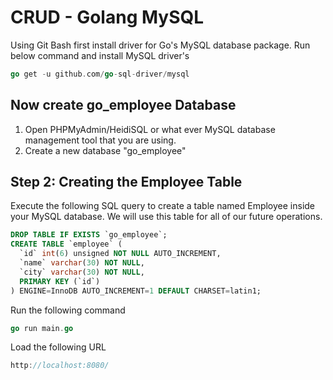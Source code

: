 # CRUD - Golang MySQL

Using Git Bash first install driver for Go's MySQL database package. Run below command and install MySQL driver's
```go
go get -u github.com/go-sql-driver/mysql
```

## Now create go_employee Database
1. Open PHPMyAdmin/HeidiSQL or what ever MySQL database management tool that you are using.
2. Create a new database "go_employee"

## Step 2: Creating the Employee Table

Execute the following SQL query to create a table named Employee inside your MySQL database. We will use this table for all of our future operations.

```sql
DROP TABLE IF EXISTS `go_employee`;
CREATE TABLE `employee` (
  `id` int(6) unsigned NOT NULL AUTO_INCREMENT,
  `name` varchar(30) NOT NULL,
  `city` varchar(30) NOT NULL,
  PRIMARY KEY (`id`)
) ENGINE=InnoDB AUTO_INCREMENT=1 DEFAULT CHARSET=latin1;
```


Run the following command
```go
go run main.go
```

Load the following URL
```go
http://localhost:8080/
```